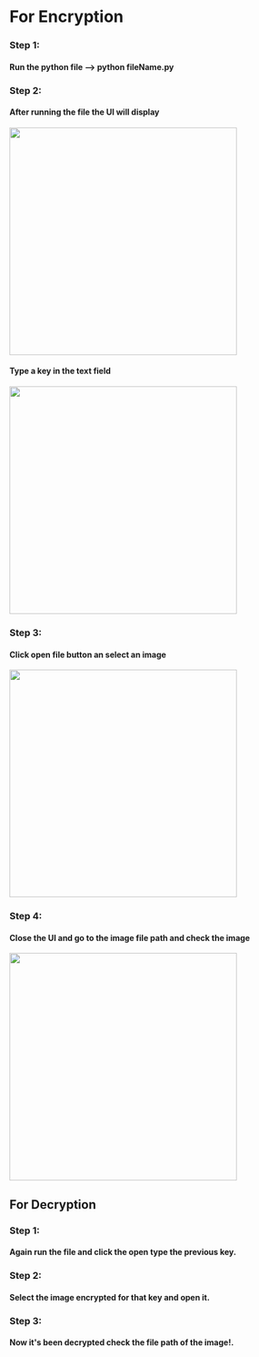 # For Encryption
### Step 1:
#### Run the python file --> python fileName.py

### Step 2:
#### After running the file the UI will display
<img src="https://github.com/Madhunicka/Image_Encryptor_Tool/assets/77634975/d192cfe1-7218-420b-9049-e066b1ad9de3" width="400">

#### Type a key in the text field
<img src="https://github.com/Madhunicka/Image_Encryptor_Tool/assets/77634975/ab2c991f-52d9-4b9d-a232-03f300fe37af" width="400">

### Step 3:
#### Click open file button an select an image 
<img src="https://github.com/Madhunicka/Image_Encryptor_Tool/assets/77634975/3fc2a10b-3016-4e21-92c3-3e62075bb79e" width="400">

### Step 4: 
#### Close the UI and go to the image file path and check the image
<img src="https://github.com/Madhunicka/Image_Encryptor_Tool/assets/77634975/a5197cae-fe9b-4052-b933-8a77c4d961c8" width="400">

## For Decryption 

### Step 1:
#### Again run the file and click the open type the previous key.

### Step 2:
#### Select the image encrypted for that key and open it.

### Step 3:
#### Now it's been decrypted check the file path of the image!.






